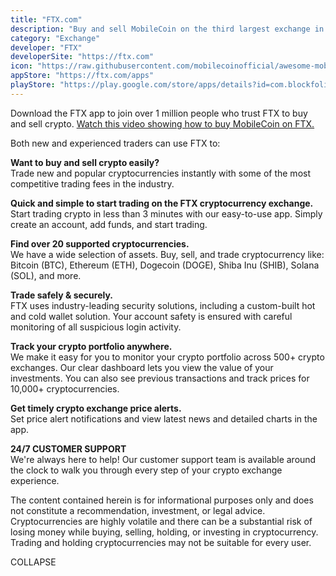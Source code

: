 ```yaml
---
title: "FTX.com"
description: "Buy and sell MobileCoin on the third largest exchange in the world."
category: "Exchange"
developer: "FTX"
developerSite: "https://ftx.com"
icon: "https://raw.githubusercontent.com/mobilecoinofficial/awesome-mobilecoin/main/directory/0004_FTX/ftx.webp"
appStore: "https://ftx.com/apps"
playStore: "https://play.google.com/store/apps/details?id=com.blockfolio.blockfolio&hl=en_US&gl=US"
---
```

Download the FTX app to join over 1 million people who trust FTX to buy and sell crypto. [Watch this video showing how to buy MobileCoin on FTX.](
https://www.youtube.com/watch?v=toH-iWISWDU)

Both new and experienced traders can use FTX to:

**Want to buy and sell crypto easily?**\
Trade new and popular cryptocurrencies instantly with some of the most competitive trading fees in the industry.

**Quick and simple to start trading on the FTX cryptocurrency exchange.**\
Start trading crypto in less than 3 minutes with our easy-to-use app. Simply create an account, add funds, and start trading.

**Find over 20 supported cryptocurrencies.**\
We have a wide selection of assets. Buy, sell, and trade cryptocurrency like:\
Bitcoin (BTC), Ethereum (ETH), Dogecoin (DOGE), Shiba Inu (SHIB), Solana (SOL), and more.

**Trade safely & securely.**\
FTX uses industry-leading security solutions, including a custom-built hot and cold wallet solution. Your account safety is ensured with careful monitoring of all suspicious login activity.

**Track your crypto portfolio anywhere.**\
We make it easy for you to monitor your crypto portfolio across 500+ crypto exchanges. Our clear dashboard lets you view the value of your investments. You can also see previous transactions and track prices for 10,000+ cryptocurrencies.

**Get timely crypto exchange price alerts.**\
Set price alert notifications and view latest news and detailed charts in the app.

**24/7 CUSTOMER SUPPORT**\
We're always here to help! Our customer support team is available around the clock to walk you through every step of your crypto exchange experience.

The content contained herein is for informational purposes only and does not constitute a recommendation, investment, or legal advice. Cryptocurrencies are highly volatile and there can be a substantial risk of losing money while buying, selling, holding, or investing in cryptocurrency. Trading and holding cryptocurrencies may not be suitable for every user.

COLLAPSE

